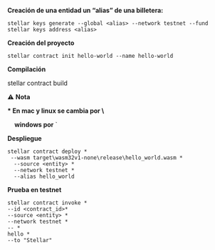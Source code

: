 **Creación de una entidad un “alias” de una billetera:**

```plaintext
stellar keys generate --global <alias> --network testnet --fund
stellar keys address <alias>
```

**Creación del proyecto**

```plaintext
stellar contract init hello-world --name hello-world
```

**Compilación**

stellar contract build

⚠️ **Nota**

**\* En mac y linux se cambia por \\**

    **windows por** \`

**Despliegue**

```plaintext
stellar contract deploy *
 --wasm target\wasm32v1-none\release\hello_world.wasm *
  --source <entity> *
  --network testnet *
  --alias hello_world
```

**Prueba en testnet**

```plaintext
stellar contract invoke *
--id <contract_id>*
--source <entity> *
--network testnet *
-- *
hello *
--to "Stellar"
```

